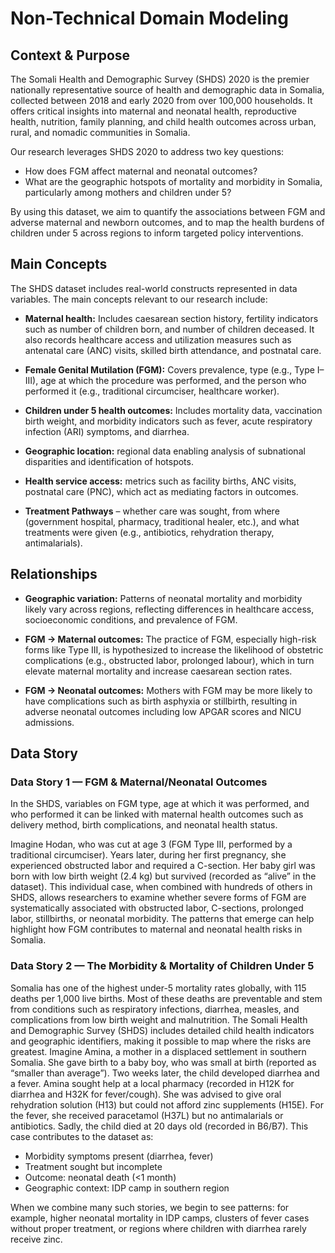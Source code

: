 <!-- markdownlint-disable MD013 -->
# Non-Technical Domain Modeling

## Context & Purpose

The Somali Health and Demographic Survey (SHDS) 2020 is the premier nationally representative source of health and demographic data in Somalia, collected between 2018 and early 2020 from over 100,000 households. It offers critical insights into maternal and neonatal health, reproductive health, nutrition, family planning, and child health outcomes across urban, rural, and nomadic communities in Somalia.

Our research leverages SHDS 2020 to address two key questions:

- How does FGM affect maternal and neonatal outcomes?
- What are the geographic hotspots of mortality and morbidity in Somalia, particularly among mothers and children under 5?

By using this dataset, we aim to quantify the associations between FGM and adverse maternal and newborn outcomes, and to map the health burdens of children under 5 across regions to inform targeted policy interventions.

## Main Concepts

The SHDS dataset includes real-world constructs represented in data variables. The main concepts relevant to our research include:

- **Maternal health:** Includes caesarean section history, fertility indicators such as number of children born, and number of children deceased. It also records healthcare access and utilization measures such as antenatal care (ANC) visits, skilled birth attendance, and postnatal care.

- **Female Genital Mutilation (FGM):** Covers prevalence, type (e.g., Type I–III), age at which the procedure was performed, and the person who performed it (e.g., traditional circumciser, healthcare worker).

- **Children under 5 health outcomes:** Includes mortality data, vaccination birth weight, and morbidity indicators such as fever, acute respiratory infection (ARI) symptoms, and diarrhea.

- **Geographic location:** regional data enabling analysis of subnational disparities and identification of hotspots.

- **Health service access:** metrics such as facility births, ANC visits, postnatal care (PNC), which act as mediating factors in outcomes.

- **Treatment Pathways** – whether care was sought, from where (government hospital, pharmacy, traditional healer, etc.), and what treatments were given (e.g., antibiotics, rehydration therapy, antimalarials).

## Relationships

- **Geographic variation:** Patterns of neonatal mortality and morbidity likely vary across regions, reflecting differences in healthcare access, socioeconomic conditions, and prevalence of FGM.

- **FGM → Maternal outcomes:** The practice of FGM, especially high-risk forms like Type III, is hypothesized to increase the likelihood of obstetric complications (e.g., obstructed labor, prolonged labour), which in turn elevate maternal mortality and increase caesarean section rates.

- **FGM → Neonatal outcomes:** Mothers with FGM may be more likely to have complications such as birth asphyxia or stillbirth, resulting in adverse neonatal outcomes including low APGAR scores and NICU admissions.

## Data Story

### Data Story 1 — FGM & Maternal/Neonatal Outcomes

In the SHDS, variables on FGM type, age at which it was performed, and who performed it can be linked with maternal health outcomes such as delivery method, birth complications, and neonatal health status.

Imagine Hodan, who was cut at age 3 (FGM Type III, performed by a traditional circumciser). Years later, during her first pregnancy, she experienced obstructed labor and required a C-section. Her baby girl was born with low birth weight (2.4 kg) but survived (recorded as “alive” in the dataset).
This individual case, when combined with hundreds of others in SHDS, allows researchers to examine whether severe forms of FGM are systematically associated with obstructed labor, C-sections, prolonged labor, stillbirths, or neonatal morbidity. The patterns that emerge can help highlight how FGM contributes to maternal and neonatal health risks in Somalia.

### Data Story 2 — The Morbidity & Mortality of Children Under 5

Somalia has one of the highest under-5 mortality rates globally, with 115 deaths per 1,000 live births. Most of these deaths are preventable and stem from conditions such as respiratory infections, diarrhea, measles, and complications from low birth weight and malnutrition. The Somali Health and Demographic Survey (SHDS) includes detailed child health indicators and geographic identifiers, making it possible to map where the risks are greatest.
Imagine Amina, a mother in a displaced settlement in southern Somalia. She gave birth to a baby boy, who was small at birth (reported as “smaller than average”). Two weeks later, the child developed diarrhea and a fever.
Amina sought help at a local pharmacy (recorded in H12K for diarrhea and H32K for fever/cough). She was advised to give oral rehydration solution (H13) but could not afford zinc supplements (H15E). For the fever, she received paracetamol (H37L) but no antimalarials or antibiotics.
Sadly, the child died at 20 days old (recorded in B6/B7). This case contributes to the dataset as:

- Morbidity symptoms present (diarrhea, fever)
- Treatment sought but incomplete
- Outcome: neonatal death (<1 month)
- Geographic context: IDP camp in southern region

When we combine many such stories, we begin to see patterns: for example, higher neonatal mortality in IDP camps, clusters of fever cases without proper treatment, or regions where children with diarrhea rarely receive zinc.
